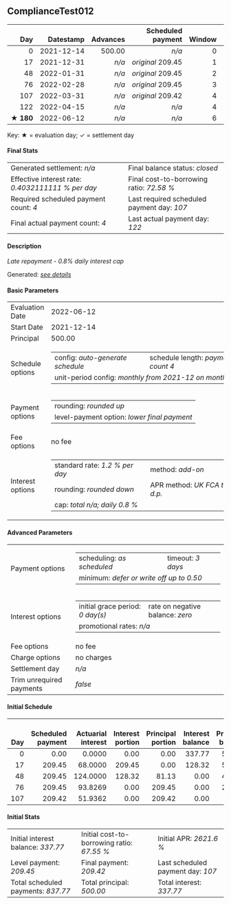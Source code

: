 <h2>ComplianceTest012</h2>
<table>
    <thead style="vertical-align: bottom;">
        <th class="ci00" style="text-align: right;">Day</th>
        <th class="ci01" style="text-align: right;">Datestamp</th>
        <th class="ci02" style="text-align: right;">Advances</th>
        <th class="ci03" style="text-align: right;">Scheduled payment</th>
        <th class="ci04" style="text-align: right;">Window</th>
        <th class="ci05" style="text-align: right;">Payment due</th>
        <th class="ci06" style="text-align: right;">Actual payments</th>
        <th class="ci07" style="text-align: right;">Net effect</th>
        <th class="ci08" style="text-align: right;">Payment status</th>
        <th class="ci09" style="text-align: right;">Balance status</th>
        <th class="ci10" style="text-align: right;">Actuarial interest</th>
        <th class="ci11" style="text-align: right;">New interest</th>
        <th class="ci12" style="text-align: right;">Interest portion</th>
        <th class="ci13" style="text-align: right;">Principal portion</th>
        <th class="ci14" style="text-align: right;">Interest balance</th>
        <th class="ci15" style="text-align: right;">Principal balance</th>
        <th class="ci16" style="text-align: right;">Settlement figure</th>
    </thead>
    <tr style="text-align: right;">
        <td class="ci00">0</td>
        <td class="ci01" style="white-space: nowrap;">2021-12-14</td>
        <td class="ci02">500.00</td>
        <td class="ci03" style="white-space: nowrap;"><i>n/a<i></td>
        <td class="ci04">0</td>
        <td class="ci05">0.00</td>
        <td class="ci06"><i>n/a</i></td>
        <td class="ci07">0.00</td>
        <td class="ci08"><i>none&nbsp;scheduled</i></td>
        <td class="ci09">open</td>
        <td class="ci10">0.0000</td>
        <td class="ci11">0.0000</td>
        <td class="ci12">0.00</td>
        <td class="ci13">0.00</td>
        <td class="ci14">337.7700</td>
        <td class="ci15">500.00</td>
        <td class="ci16">500.00</td>
    </tr>
    <tr style="text-align: right;">
        <td class="ci00">17</td>
        <td class="ci01" style="white-space: nowrap;">2021-12-31</td>
        <td class="ci02"><i>n/a</i></td>
        <td class="ci03" style="white-space: nowrap;"><i>original</i> 209.45</td>
        <td class="ci04">1</td>
        <td class="ci05">209.45</td>
        <td class="ci06">0:&nbsp;<i>confirmed</i>&nbsp;209.45;&nbsp;17:&nbsp;20945;&nbsp;<i>n/a</i></td>
        <td class="ci07">209.45</td>
        <td class="ci08"><i>payment&nbsp;made</i></td>
        <td class="ci09">open</td>
        <td class="ci10">68.0000</td>
        <td class="ci11">0.0000</td>
        <td class="ci12">209.45</td>
        <td class="ci13">0.00</td>
        <td class="ci14">128.3200</td>
        <td class="ci15">500.00</td>
        <td class="ci16">358.55</td>
    </tr>
    <tr style="text-align: right;">
        <td class="ci00">48</td>
        <td class="ci01" style="white-space: nowrap;">2022-01-31</td>
        <td class="ci02"><i>n/a</i></td>
        <td class="ci03" style="white-space: nowrap;"><i>original</i> 209.45</td>
        <td class="ci04">2</td>
        <td class="ci05">209.45</td>
        <td class="ci06">0:&nbsp;<i>confirmed</i>&nbsp;209.45;&nbsp;48:&nbsp;20945;&nbsp;<i>n/a</i></td>
        <td class="ci07">209.45</td>
        <td class="ci08"><i>payment&nbsp;made</i></td>
        <td class="ci09">open</td>
        <td class="ci10">124.0000</td>
        <td class="ci11">0.0000</td>
        <td class="ci12">128.32</td>
        <td class="ci13">81.13</td>
        <td class="ci14">0.0000</td>
        <td class="ci15">418.87</td>
        <td class="ci16">273.10</td>
    </tr>
    <tr style="text-align: right;">
        <td class="ci00">76</td>
        <td class="ci01" style="white-space: nowrap;">2022-02-28</td>
        <td class="ci02"><i>n/a</i></td>
        <td class="ci03" style="white-space: nowrap;"><i>original</i> 209.45</td>
        <td class="ci04">3</td>
        <td class="ci05">209.45</td>
        <td class="ci06">0:&nbsp;<i>confirmed</i>&nbsp;209.45;&nbsp;76:&nbsp;20945;&nbsp;<i>n/a</i></td>
        <td class="ci07">209.45</td>
        <td class="ci08"><i>payment&nbsp;made</i></td>
        <td class="ci09">open</td>
        <td class="ci10">93.8269</td>
        <td class="ci11">0.0000</td>
        <td class="ci12">0.00</td>
        <td class="ci13">209.45</td>
        <td class="ci14">0.0000</td>
        <td class="ci15">209.42</td>
        <td class="ci16">157.47</td>
    </tr>
    <tr style="text-align: right;">
        <td class="ci00">107</td>
        <td class="ci01" style="white-space: nowrap;">2022-03-31</td>
        <td class="ci02"><i>n/a</i></td>
        <td class="ci03" style="white-space: nowrap;"><i>original</i> 209.42</td>
        <td class="ci04">4</td>
        <td class="ci05">209.42</td>
        <td class="ci06"><i>n/a</i></td>
        <td class="ci07">0.00</td>
        <td class="ci08"><i>paid&nbsp;later&nbsp;in&nbsp;full</i></td>
        <td class="ci09">open</td>
        <td class="ci10">51.9362</td>
        <td class="ci11">0.0000</td>
        <td class="ci12">0.00</td>
        <td class="ci13">0.00</td>
        <td class="ci14">0.0000</td>
        <td class="ci15">209.42</td>
        <td class="ci16">209.41</td>
    </tr>
    <tr style="text-align: right;">
        <td class="ci00">122</td>
        <td class="ci01" style="white-space: nowrap;">2022-04-15</td>
        <td class="ci02"><i>n/a</i></td>
        <td class="ci03" style="white-space: nowrap;"><i>n/a<i></td>
        <td class="ci04">4</td>
        <td class="ci05">0.00</td>
        <td class="ci06">0:&nbsp;<i>confirmed</i>&nbsp;234.54;&nbsp;107:&nbsp;2512;&nbsp;<i>n/a</i></td>
        <td class="ci07">234.54</td>
        <td class="ci08"><i>extra&nbsp;payment</i></td>
        <td class="ci09">closed</td>
        <td class="ci10">25.1304</td>
        <td class="ci11">25.1234</td>
        <td class="ci12">25.12</td>
        <td class="ci13">209.42</td>
        <td class="ci14">0.0000</td>
        <td class="ci15">0.00</td>
        <td class="ci16">0.00</td>
    </tr>
    <tr style="text-align: right;">
        <td class="ci00">&#x2605;&nbsp;<b>180</b></td>
        <td class="ci01" style="white-space: nowrap;">2022-06-12</td>
        <td class="ci02"><i>n/a</i></td>
        <td class="ci03" style="white-space: nowrap;"><i>n/a<i></td>
        <td class="ci04">6</td>
        <td class="ci05">0.00</td>
        <td class="ci06"><i>n/a</i></td>
        <td class="ci07">0.00</td>
        <td class="ci08"><i>information&nbsp;only</i></td>
        <td class="ci09">closed</td>
        <td class="ci10">0.0000</td>
        <td class="ci11">0.0000</td>
        <td class="ci12">0.00</td>
        <td class="ci13">0.00</td>
        <td class="ci14">0.0000</td>
        <td class="ci15">0.00</td>
        <td class="ci16">0.00</td>
    </tr>
</table><p>Key: &#x2605; = evaluation day; &#x2713; = settlement day</p>
<h4>Final Stats</h4>
<table>
    <tr>
        <td>Generated settlement: <i><i>n/a</i></i></td>
        <td>Final balance status: <i>closed</i></td>
    </tr>
    <tr>
        <td>Effective interest rate: <i>0.4032111111 % per day</i></td>
        <td>Final cost-to-borrowing ratio: <i>72.58 %</i></td>
    </tr>
    <tr>
        <td>Required scheduled payment count: <i>4</i></td>
        <td>Last required scheduled payment day: <i>107</i></td>
    </tr>
    <tr>
        <td>Final actual payment count: <i>4</i></td>
        <td>Last actual payment day: <i>122</i></td>
    </tr>
</table>

<h4>Description</h4>
<p><i>Late repayment - 0.8% daily interest cap</i></p>
<p>Generated: <i><a href="../GeneratedDate.html">see details</a></i></p>
<h4>Basic Parameters</h4>
<table>
    <tr>
        <td>Evaluation Date</td>
        <td>2022-06-12</td>
    </tr>
    <tr>
        <td>Start Date</td>
        <td>2021-12-14</td>
    </tr>
    <tr>
        <td>Principal</td>
        <td>500.00</td>
    </tr>
    <tr>
        <td>Schedule options</td>
        <td>
            <table>
                <tr>
                    <td>config: <i>auto-generate schedule</i></td>
                    <td>schedule length: <i><i>payment count</i> 4</i></td>
                </tr>
                <tr>
                    <td colspan="2" style="white-space: nowrap;">unit-period config: <i>monthly from 2021-12 on month-end</i></td>
                </tr>
            </table>
        </td>
    </tr>
    <tr>
        <td>Payment options</td>
        <td>
            <table>
                <tr>
                    <td>rounding: <i>rounded up</i></td>
                </tr>
                <tr>
                    <td>level-payment option: <i>lower&nbsp;final&nbsp;payment</i></td>
                </tr>
            </table>
        </td>
    </tr>
    <tr>
        <td>Fee options</td>
        <td>no fee
        </td>
    </tr>
    <tr>
        <td>Interest options</td>
        <td>
            <table>
                <tr>
                    <td>standard rate: <i>1.2 % per day</i></td>
                    <td>method: <i>add-on</i></td>
                </tr>
                <tr>
                    <td>rounding: <i>rounded down</i></td>
                    <td>APR method: <i>UK FCA to 1 d.p.</i></td>
                </tr>
                <tr>
                    <td colspan="2">cap: <i>total <i>n/a</i>; daily 0.8 %</td>
                </tr>
            </table>
        </td>
    </tr>
</table>
<h4>Advanced Parameters</h4>
<table>
    <tr>
        <td>Payment options</td>
        <td>
                <table>
                    <tr>
                        <td>scheduling: <i>as scheduled</i></td>
                        <td>timeout: <i>3 days</i></td>
                    </tr>
                    <tr>
                        <td colspan="2">minimum: <i>defer&nbsp;or&nbsp;write&nbsp;off&nbsp;up&nbsp;to&nbsp;0.50</i></td>
                    </tr>
                </table>
        </td>
    </tr>
    <tr>
        <td>Interest options</td>
        <td>
            <table>
                <tr>
                    <td>initial grace period: <i>0 day(s)</i></td>
                    <td>rate on negative balance: <i>zero</i></td>
                </tr>
                <tr>
                    <td colspan="2">promotional rates: <i><i>n/a</i></i></td>
                </tr>
            </table>
        </td>
    </tr>
    <tr>
        <td>Fee options</td>
        <td>no fee
        </td>
    </tr>
    <tr>
        <td>Charge options</td>
        <td>no charges
        </td>
    </tr>
    <tr>
        <td>Settlement day</td><td><i><i>n/a</i></i></td>
    </tr>
    <tr>
        <td>Trim unrequired payments</td><td><i>false</i></td>
    </tr>
</table><h4>Initial Schedule</h4>
<table>
    <thead style="vertical-align: bottom;">
        <th style="text-align: right;">Day</th>
        <th style="text-align: right;">Scheduled payment</th>
        <th style="text-align: right;">Actuarial interest</th>
        <th style="text-align: right;">Interest portion</th>
        <th style="text-align: right;">Principal portion</th>
        <th style="text-align: right;">Interest balance</th>
        <th style="text-align: right;">Principal balance</th>
        <th style="text-align: right;">Total actuarial interest</th>
        <th style="text-align: right;">Total interest</th>
        <th style="text-align: right;">Total principal</th>
    </thead>
    <tr style="text-align: right;">
        <td class="ci00">0</td>
        <td class="ci01" style="white-space: nowrap;">0.00</td>
        <td class="ci02">0.0000</td>
        <td class="ci03">0.00</td>
        <td class="ci04">0.00</td>
        <td class="ci05">337.77</td>
        <td class="ci06">500.00</td>
        <td class="ci07">0.0000</td>
        <td class="ci08">0.00</td>
        <td class="ci09">0.00</td>
    </tr>
    <tr style="text-align: right;">
        <td class="ci00">17</td>
        <td class="ci01" style="white-space: nowrap;">209.45</td>
        <td class="ci02">68.0000</td>
        <td class="ci03">209.45</td>
        <td class="ci04">0.00</td>
        <td class="ci05">128.32</td>
        <td class="ci06">500.00</td>
        <td class="ci07">68.0000</td>
        <td class="ci08">209.45</td>
        <td class="ci09">0.00</td>
    </tr>
    <tr style="text-align: right;">
        <td class="ci00">48</td>
        <td class="ci01" style="white-space: nowrap;">209.45</td>
        <td class="ci02">124.0000</td>
        <td class="ci03">128.32</td>
        <td class="ci04">81.13</td>
        <td class="ci05">0.00</td>
        <td class="ci06">418.87</td>
        <td class="ci07">192.0000</td>
        <td class="ci08">337.77</td>
        <td class="ci09">81.13</td>
    </tr>
    <tr style="text-align: right;">
        <td class="ci00">76</td>
        <td class="ci01" style="white-space: nowrap;">209.45</td>
        <td class="ci02">93.8269</td>
        <td class="ci03">0.00</td>
        <td class="ci04">209.45</td>
        <td class="ci05">0.00</td>
        <td class="ci06">209.42</td>
        <td class="ci07">285.8269</td>
        <td class="ci08">337.77</td>
        <td class="ci09">290.58</td>
    </tr>
    <tr style="text-align: right;">
        <td class="ci00">107</td>
        <td class="ci01" style="white-space: nowrap;">209.42</td>
        <td class="ci02">51.9362</td>
        <td class="ci03">0.00</td>
        <td class="ci04">209.42</td>
        <td class="ci05">0.00</td>
        <td class="ci06">0.00</td>
        <td class="ci07">337.7630</td>
        <td class="ci08">337.77</td>
        <td class="ci09">500.00</td>
    </tr>
</table>
<h4>Initial Stats</h4>
<table>
    <tr>
        <td>Initial interest balance: <i>337.77</i></td>
        <td>Initial cost-to-borrowing ratio: <i>67.55 %</i></td>
        <td>Initial APR: <i>2621.6 %</i></td>
    </tr>
    <tr>
        <td>Level payment: <i>209.45</i></td>
        <td>Final payment: <i>209.42</i></td>
        <td>Last scheduled payment day: <i>107</i></td>
    </tr>
    <tr>
        <td>Total scheduled payments: <i>837.77</i></td>
        <td>Total principal: <i>500.00</i></td>
        <td>Total interest: <i>337.77</i></td>
    </tr>
</table>